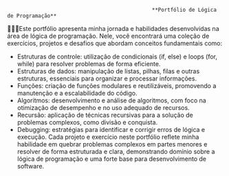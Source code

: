                                                    **Portfólio de Lógica de Programação**

 🧑🏻‍💻Este portfólio apresenta minha jornada e habilidades desenvolvidas na área de lógica de programação. Nele, você encontrará uma coleção de exercícios, projetos e desafios que abordam conceitos fundamentais como:

*  Estruturas de controle: utilização de condicionais (if, else) e loops (for, while) para resolver problemas de forma eficiente.
*  Estruturas de dados: manipulação de listas, pilhas, filas e outras estruturas, essenciais para organizar e processar informações.
*  Funções: criação de funções modulares e reutilizáveis, promovendo a manutenção e a escalabilidade do código.
*  Algoritmos: desenvolvimento e análise de algoritmos, com foco na otimização de desempenho e no uso adequado de recursos.
*  Recursão: aplicação de técnicas recursivas para a solução de problemas complexos, como divisão e conquista.
*  Debugging: estratégias para identificar e corrigir erros de lógica e execução.
Cada projeto e exercício neste portfólio reflete minha habilidade em quebrar problemas complexos em partes menores e resolver de forma estruturada e clara, demonstrando domínio sobre a lógica de programação e uma forte base para desenvolvimento de software.
